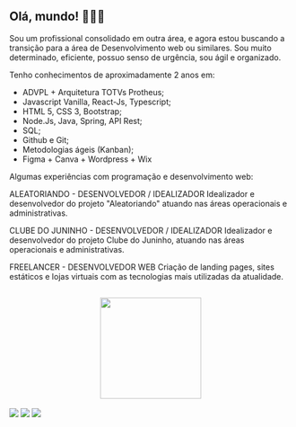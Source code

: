 ## Olá, mundo! 👋👋👋

Sou um profissional consolidado em outra área, e agora estou buscando a transição para a área de Desenvolvimento web ou similares. Sou muito determinado, eficiente, possuo senso de urgência, sou ágil e organizado.

Tenho conhecimentos de aproximadamente 2 anos em:
 - ADVPL + Arquitetura TOTVs Protheus;
 - Javascript Vanilla, React-Js, Typescript;
 - HTML 5, CSS 3, Bootstrap;
 - Node.Js, Java, Spring, API Rest;
 - SQL;
 - Github e Git;
 - Metodologias ágeis (Kanban);
 - Figma + Canva + Wordpress + Wix

Algumas experiências com programação e desenvolvimento web:

ALEATORIANDO - DESENVOLVEDOR / IDEALIZADOR
Idealizador e desenvolvedor do projeto "Aleatoriando" atuando nas áreas operacionais e administrativas.

CLUBE DO JUNINHO - DESENVOLVEDOR / IDEALIZADOR
Idealizador e desenvolvedor do projeto Clube do Juninho, atuando nas áreas operacionais e administrativas.

FREELANCER - DESENVOLVEDOR WEB
Criação de landing pages, sites estáticos e lojas virtuais com as
tecnologias mais utilizadas da atualidade.

## 
<div align="center">
  <a href="https://github.com/PedroAndradeOriginal">
     <img height="180em" src="https://github-readme-stats.vercel.app/api?username=PedroAndradeOriginal&show_icons=true&theme=radical
  <img height="180em" src="https://github-readme-stats.vercel.app/api/top-langs/?username=pedroandradeoriginal&layout=compact&langs_count=7&theme=dracula"/>
</div>
<br>   
<div> 
    <a href="https://www.instagram.com/pedro_andrade_se/" target="_blank"><img src="https://img.shields.io/badge/-Instagram-%23E4405F?style=for-the-badge&logo=instagram&logoColor=white" target="_blank"></a>
  <a href ="mailto:pedrofreitasdeandrade@gmail.com"><img src="https://img.shields.io/badge/-Gmail-%23333?style=for-the-badge&logo=gmail&logoColor=white" target="_blank"></a>
  <a href="https://www.linkedin.com/in/pedro-andrade-098a1b180/" target="_blank"><img src="https://img.shields.io/badge/-LinkedIn-%230077B5?style=for-the-badge&logo=linkedin&logoColor=white" target="_blank"></a> 
</div>

